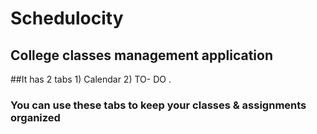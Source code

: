 # Schedulocity
 ## College classes management application
##It has 2 tabs 1) Calendar 2) TO- DO .
### You can use these tabs to keep your classes & assignments organized
